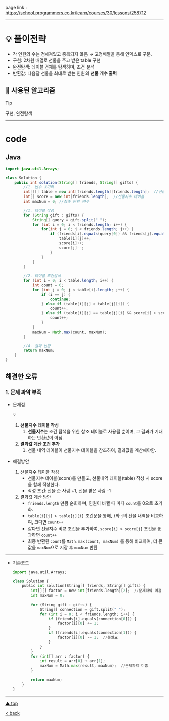 page link : https://school.programmers.co.kr/learn/courses/30/lessons/258712

---

# 💡 풀이전략

- 각 인원의 수는 정해져있고 중복되지 않음 → 고정배열을 통해 인덱스로 구분.
- 구현: 2차원 배열로 선물을 주고 받은 table 구현
- 완전탐색: 테이블 전체를 탐색하며, 조건 분석
- 반환값: 다음달 선물을 최대로 받는 인원의 **선물 개수 출력**
</aside>

## 🎨 사용된 알고리즘

> [!tip]
> 구현, 완전탐색

---

# code

## Java

```java
import java.util.Arrays;

class Solution {
    public int solution(String[] friends, String[] gifts) {
        //1. 변수 초기화
        int[][] table = new int[friends.length][friends.length];  //선물내역 테이블
        int[] score = new int[friends.length];  //선물지수 테이블
        int maxNum = 0; //최종 반환 변수

        //1. 테이블 작성
        for (String gift : gifts) {
            String[] query = gift.split(" ");
            for (int i = 0; i < friends.length; i++) {
                for(int j = 0; j < friends.length; j++) {
                    if (friends[i].equals(query[0]) && friends[j].equals(query[1])) {
                        table[i][j]++;
                        score[i]++;
                        score[j]--;
                    }
                }
            }
        }

        //2. 테이블 조건탐색
        for (int i = 0; i < table.length; i++) {
            int count = 0;
            for (int j = 0; j < table[i].length; j++) {
                if (i == j) {
                    continue;
                } else if (table[i][j] > table[j][i]) {
                    count++;
                } else if (table[i][j] == table[j][i] && score[i] > score[j]) {
                    count++;
                }
            }
            maxNum = Math.max(count, maxNum);
        }

        //4. 결과 반환
        return maxNum;
    }
}
```

## 해결한 오류

### 1. 문제 파악 부족

- 문제점
    
    <aside>
    💡
    
    1. **선물지수 테이블 작성**
        1. **선물지수**는 조건 탐색을 위한 참조 테이블로 사용될 뿐이며, 그 결과가 기대하는 반환값이 아님.
    2. **결과값 계산 조건 추가**
        1. 선물 내역 테이블이 선물지수 테이블을 참조하여, 결과값을 계산해야함.
    </aside>
    
- 해결방안
    1. 선물지수 테이블 작성
        - 선물지수 테이블(score)를 만들고, 선물내역 테이블(table) 작성 시 score을 함께 작성한다.
        - 작성 조건: 선물 준 사람 +1, 선물 받은 사람 -1
    2. 결과값 계산 방안
        - `friends.length` 만큼 순회하며, 인원이 바뀔 때 마다 `count`를 0으로 초기화.
        - `table[i][j] > table[j][i]` 조건문을 통해, `i`와 `j`의 선물 내역을 비교하여, 크다면 `count++`
        - 같다면 선물지수 비교 조건을 추가하여, `score[i] > score[j]` 조건을 통과하면 `count++`
        - 최종 반환된 `count`를 `Math.max(count, maxNum)` 를 통해 비교하여, 더 큰 값을 `maxNum`으로 저장 후 `maxNum` 반환

---

- 기존코드
    
    ```python
    import java.util.Arrays;
    
    class Solution {
        public int solution(String[] friends, String[] gifts) {
            int[][] factor = new int[friends.length][2];  //문제파악 미흡
            int maxNum = 0;
            
            for (String gift : gifts) {
                String[] connection = gift.split(" ");
                for (int i = 0; i < friends.length; i++) {
                    if (friends[i].equals(connection[0])) {
                        factor[i][0] += 1;
                    }
                    if (friends[i].equals(connection[1])) {
                        factor[i][0] -= 1;  //불필요
                    }
                }
            }
            for (int[] arr : factor) {
                int result = arr[0] + arr[1];
                maxNum = Math.max(result, maxNum);  //문제파악 미흡
            }
            
            return maxNum;
        }
    }
    ```
    

---

[▲ top](https://www.notion.so/lv01-12bcda6b86ff80778e87dce740606385?pvs=21)

[< back](https://www.notion.so/25239624ade64d8c86a9398a8d33a409?pvs=21)
